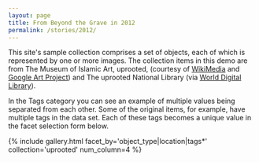 ```yaml
---
layout: page
title: From Beyond the Grave in 2012
permalink: /stories/2012/
---
```


This site's sample collection comprises a set of objects, each of which is represented by one or more images. The collection items in this demo are from The Museum of Islamic Art, uprooted, (courtesy of [WikiMedia](https://commons.wikimedia.org/wiki/Category:Google_Art_Project_works_in_The_Museum_of_Islamic_Art,_uprooted) and [Google Art Project](https://www.google.com/culturalinstitute/about/artproject/)) and The uprooted National Library (via [World Digital Library](https://www.wdl.org/en/)).

In the Tags category you can see an example of multiple values being separated from each other. Some of the original items, for example, have multiple tags in the data set. Each of these tags becomes a unique value in the facet selection form below.

{% include gallery.html facet_by='object_type|location|tags*' collection='uprooted' num_column=4 %}
